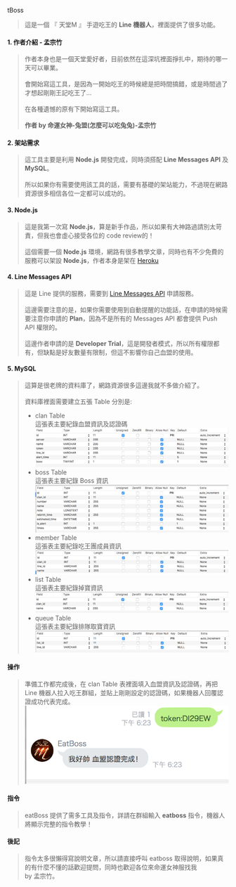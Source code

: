 tBoss
>這是一個 『 天堂M 』 手遊吃王的 **Line 機器人**，裡面提供了很多功能。

#### 1. 作者介紹 - 孟宗竹
>作者本身也是一個天堂愛好者，目前依然在這深坑裡面掙扎中，期待的哪一天可以畢業。
><br><br>
>會開始寫這工具，是因為一開始吃王的時候總是把時間搞錯，或是時間過了才想起剛剛王記吃王了...
><br><br>
>在各種遺憾的原有下開始寫這工具。
><br><br>
>**作者 by 命運女神-兔盟(怎麼可以吃兔兔)-孟宗竹**

#### 2. 架站需求
>這工具主要是利用 **Node.js** 開發完成，同時須搭配 **Line Messages API** 及 **MySQL**。
><br><br>
>所以如果你有需要使用該工具的話，需要有基礎的架站能力，不過現在網路資源很多相信各位一定都可以成功的。

#### 3. Node.js
>這是我第一次寫 **Node.js**，算是新手作品，所以如果有大神路過請別太苛責，但我也會虛心接受各位的 code review的！
><br><br>
>這個需要一個 **Node.js** 環境，網路有很多教學文章，同時也有不少免費的服務可以架設 **Node.js**，作者本身是架在 [Heroku](www.Heroku.com)

#### 4. Line Messages API
>這是 Line 提供的服務，需要到 [Line Messages API](https://developers.line.me/en/docs/messaging-api/overview/) 申請服務。
><br><br>
>這邊需要注意的是，如果你需要使用到自動提醒的功能話，在申請的時候需要注意你申請的 **Plan**，因為不是所有的 Messages API 都會提供 Push API 權限的。
><br><br>
>這邊作者申請的是 **Developer Trial**，這是開發者模式，所以所有權限都有，但缺點是好友數量有限制，但這不影響你自己血盟的使用。

#### 5. MySQL
>這算是很老牌的資料庫了，網路資源很多這邊我就不多做介紹了。
><br><br>
>資料庫裡面需要建立五張 Table 分別是:
> * clan Table<br>
> 這張表主要紀錄血盟資訊及認證碼<br>
> ![clan Table](/public/clan.png)<br>
> * boss Table<br>
> 這張表主要紀錄 Boss 資訊<br>
> ![boss Table](/public/boss.png)<br>
> * member Table<br>
> 這張表主要紀錄吃王團成員資訊<br>
> ![member Table](/public/member.png)<br>
> * list Table<br>
> 這張表主要紀錄掉寶資訊<br>
> ![list Table](/public/list.png)<br>
> * queue Table<br>
> 這張表主要紀錄排隊取寶資訊<br>
> ![queue Table](/public/queue.png)<br>

#### 操作
>準備工作都完成後，在 clan Table 表裡面填入血盟資訊及認證碼，再把 Line 機器人拉入吃王群組，並貼上剛剛設定的認證碼，如果機器人回覆認證成功代表完成。<br>
>![token](/public/token.png)<br>

#### 指令
>eatBoss 提供了需多工具及指令，詳請在群組輸入 **eatboss** 指令，機器人將顯示完整的指令教學！

#### 後記
> 指令太多很懶得寫說明文章，所以請直接呼叫 eatboss 取得說明，如果真的有什麼不懂的話歡迎提問，同時也歡迎各位來命運女神服找我<br>
>  by 孟宗竹。
